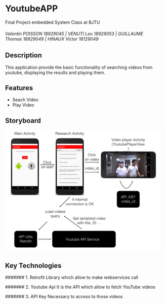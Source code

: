 # YoutubeAPP
Final Project embedded System Class at BJTU

###### Valentin POISSON 18929045 | VENUTI Leo 18929053 | GUILLAUME Thomas 18929049 | HINAUX Victor 18129049

## Description
This application provide the basic functionality of searching videos from youtube, displaying the results and playing them.

## Features
- Seach Video
- Play Video

## Storyboard

![alt text](https://github.com/Valent1Poisson/YoutubeAPP/blob/master/storyboard.png)

## Key Technologies

####### 1. Retrofit
Library which allow to make webservices call

####### 2. Youtube Api
It is the API which allow to fetch YouTube videos

####### 3. API Key
Necessary to access to those videos
